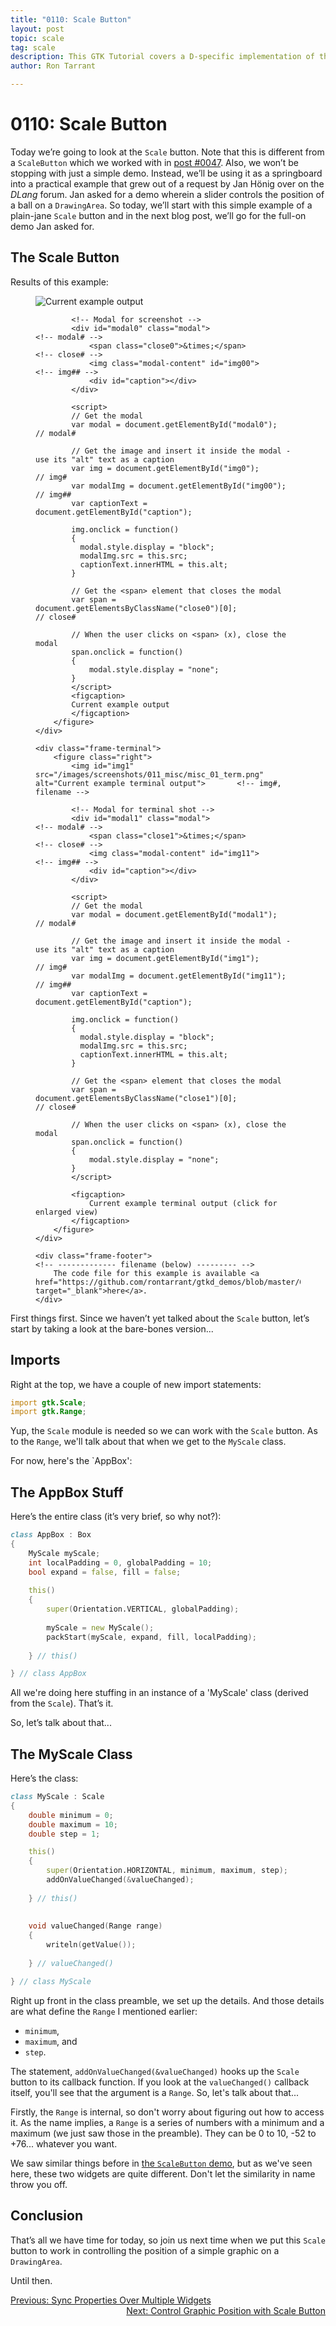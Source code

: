 ```yaml
---
title: "0110: Scale Button"
layout: post
topic: scale
tag: scale
description: This GTK Tutorial covers a D-specific implementation of the Scale Button.
author: Ron Tarrant

---
```


# 0110: Scale Button

Today we’re going to look at the `Scale` button. Note that this is different from a `ScaleButton` which we worked with in [post #0047](/2019/06/25/0047-scalebutton-and-volumebutton.html). Also, we won’t be stopping with just a simple demo. Instead, we’ll be using it as a springboard into a practical example that grew out of a request by Jan Hönig over on the *DLang* forum. Jan asked for a demo wherein a slider controls the position of a ball on a `DrawingArea`. So today, we’ll start with this simple example of a plain-jane `Scale` button and in the next blog post, we’ll go for the full-on demo Jan asked for.

## The Scale Button

<!-- 0, 1 -->
<!-- first occurrence of application and terminal screen shots on a single page -->
<div class="screenshot-frame">
	<div class="frame-header">
		Results of this example:
	</div>
	<div class="frame-screenshot">
		<figure>
			<img id="img0" src="/images/screenshots/011_misc/misc_01.png" alt="Current example output">		<!-- img# -->
			
			<!-- Modal for screenshot -->
			<div id="modal0" class="modal">																	<!-- modal# -->
				<span class="close0">&times;</span>															<!-- close# -->
				<img class="modal-content" id="img00">															<!-- img## -->
				<div id="caption"></div>
			</div>
			
			<script>
			// Get the modal
			var modal = document.getElementById("modal0");														// modal#
			
			// Get the image and insert it inside the modal - use its "alt" text as a caption
			var img = document.getElementById("img0");															// img#
			var modalImg = document.getElementById("img00");													// img##
			var captionText = document.getElementById("caption");

			img.onclick = function()
			{
			  modal.style.display = "block";
			  modalImg.src = this.src;
			  captionText.innerHTML = this.alt;
			}
			
			// Get the <span> element that closes the modal
			var span = document.getElementsByClassName("close0")[0];											// close#
			
			// When the user clicks on <span> (x), close the modal
			span.onclick = function()
			{ 
				modal.style.display = "none";
			}
			</script>
			<figcaption>
			Current example output
			</figcaption>
		</figure>
	</div>

	<div class="frame-terminal">
		<figure class="right">
			<img id="img1" src="/images/screenshots/011_misc/misc_01_term.png" alt="Current example terminal output">		<!-- img#, filename -->

			<!-- Modal for terminal shot -->
			<div id="modal1" class="modal">																				<!-- modal# -->
				<span class="close1">&times;</span>																		<!-- close# -->
				<img class="modal-content" id="img11">																		<!-- img## -->
				<div id="caption"></div>
			</div>
			
			<script>
			// Get the modal
			var modal = document.getElementById("modal1");																	// modal#
			
			// Get the image and insert it inside the modal - use its "alt" text as a caption
			var img = document.getElementById("img1");																		// img#
			var modalImg = document.getElementById("img11");																// img##
			var captionText = document.getElementById("caption");

			img.onclick = function()
			{
			  modal.style.display = "block";
			  modalImg.src = this.src;
			  captionText.innerHTML = this.alt;
			}
			
			// Get the <span> element that closes the modal
			var span = document.getElementsByClassName("close1")[0];														// close#
			
			// When the user clicks on <span> (x), close the modal
			span.onclick = function()
			{ 
				modal.style.display = "none";
			}
			</script>

			<figcaption>
				Current example terminal output (click for enlarged view)
			</figcaption>
		</figure>
	</div>

	<div class="frame-footer">																								<!-- ------------- filename (below) --------- -->
		The code file for this example is available <a href="https://github.com/rontarrant/gtkd_demos/blob/master/011_misc/misc_01_scale.d" target="_blank">here</a>.
	</div>
</div>
<!-- end of snippet for first (1st) occurrence of application and terminal screen shots on a single page -->

First things first. Since we haven’t yet talked about the `Scale` button, let’s start by taking a look at the bare-bones version...

## Imports

Right at the top, we have a couple of new import statements:

```d
import gtk.Scale;
import gtk.Range;
```

Yup, the `Scale` module is needed so we can work with the `Scale` button. As to the `Range`, we'll talk about that when we get to the `MyScale` class.

For now, here's the `AppBox':

## The AppBox Stuff

Here’s the entire class (it’s very brief, so why not?):

```d
class AppBox : Box
{
	MyScale myScale;
	int localPadding = 0, globalPadding = 10;
	bool expand = false, fill = false;
	
	this()
	{
		super(Orientation.VERTICAL, globalPadding);
		
		myScale = new MyScale();
		packStart(myScale, expand, fill, localPadding);
		
	} // this()

} // class AppBox
```

All we're doing here stuffing in an instance of a 'MyScale' class (derived from the `Scale`). That’s it.

So, let’s talk about that...

## The MyScale Class

Here’s the class:

```d
class MyScale : Scale
{
	double minimum = 0;
	double maximum = 10;
	double step = 1;

	this()
	{
		super(Orientation.HORIZONTAL, minimum, maximum, step);
		addOnValueChanged(&valueChanged);
		
	} // this()
	
	
	void valueChanged(Range range)
	{
		writeln(getValue());
		
	} // valueChanged()

} // class MyScale
```

Right up front in the class preamble, we set up the details. And those details are what define the `Range` I mentioned earlier:

- `minimum`, 
- `maximum`, and
- `step`.

The statement, `addOnValueChanged(&valueChanged)` hooks up the `Scale` button to its callback function. If you look at the `valueChanged()` callback itself, you'll see that the argument is a `Range`. So, let's talk about that...

Firstly, the `Range` is internal, so don't worry about figuring out how to access it. As the name implies, a `Range` is a series of numbers with a minimum and a maximum (we just saw those in the preamble). They can be 0 to 10, -52 to +76... whatever you want.

We saw similar things before in [the `ScaleButton` demo](http://localhost:4000/2019/06/25/0047-scalebutton-and-volumebutton.html), but as we've seen here, these two widgets are quite different. Don't let the similarity in name throw you off.

## Conclusion

That’s all we have time for today, so join us next time when we put this `Scale` button to work in controlling the position of a simple graphic on a `DrawingArea`.

Until then.

<div class="blog-nav">
	<div style="float: left;">
		<a href="/2020/05/06/0109-sfx-bindproperty.html">Previous: Sync Properties Over Multiple Widgets</a>
	</div>
	<div style="float: right;">
		<a href="/2020/05/28/0111-graphic-position-scale-button.html">Next: Control Graphic Position with Scale Button</a>
	</div>
</div>
